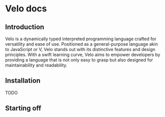 # Velo docs

## Introduction

Velo is a dynamically typed interpreted programming language crafted for versatility and ease of use. Positioned as a general-purpose language akin to JavaScript or V, Velo stands out with its distinctive features and design principles. With a swift learning curve, Velo aims to empower developers by providing a language that is not only easy to grasp but also designed for maintainability and readability.

## Installation

TODO

## Starting off
